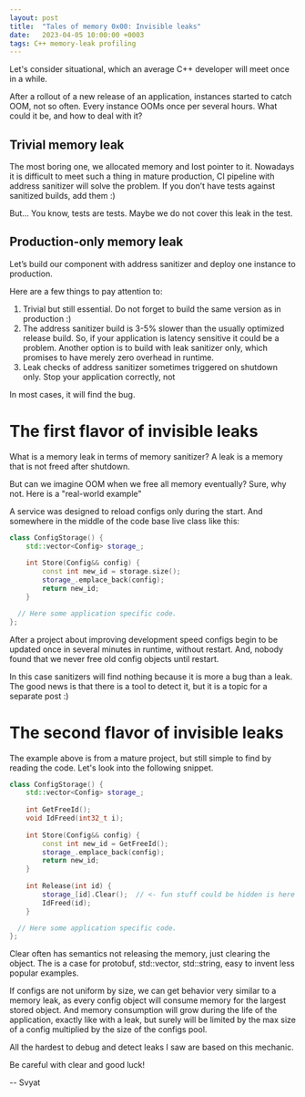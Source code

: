 ```yaml
---
layout: post
title:  "Tales of memory 0x00: Invisible leaks"
date:   2023-04-05 10:00:00 +0003
tags: C++ memory-leak profiling
---
```


Let's consider situational, which an average C++ developer will meet once in a while.

After a rollout of a new release of an application, instances started to catch OOM, not so often. Every instance OOMs once per several hours. What could it be, and how to deal with it?

## Trivial memory leak

The most boring one, we allocated memory and lost pointer to it. Nowadays it is difficult to meet such a thing in mature production, CI pipeline with address sanitizer will solve the problem. If you don’t have tests against sanitized builds, add them :)

But... You know, tests are tests. Maybe we do not cover this leak in the test.

## Production-only memory leak

Let’s build our component with address sanitizer and deploy one instance to production.

Here are a few things to pay attention to:

1. Trivial but still essential. Do not forget to build the same version as in production :)
2. The address sanitizer build is 3-5% slower than the usually optimized release build. So, if your application is latency sensitive it could be a problem. Another option is to build with leak sanitizer only, which promises to have merely zero overhead in runtime. 
3. Leak checks of address sanitizer sometimes triggered on shutdown only. Stop your application correctly, not

In most cases, it will find the bug.

# The first flavor of invisible leaks

What is a memory leak in terms of memory sanitizer? A leak is a memory that is not freed after shutdown.

But can we imagine OOM when we free all memory eventually? Sure, why not. Here is a "real-world example"

A service was designed to reload configs only during the start. And somewhere in the middle of the code base live class like this:

```cpp
class ConfigStorage() {
	std::vector<Config> storage_;
	
	int Store(Config&& config) {
		const int new_id = storage.size(); 
		storage_.emplace_back(config);
		return new_id;
	}

  // Here some application specific code.
};
```

After a project about improving development speed configs begin to be updated once in several minutes in runtime, without restart. And, nobody found that we never free old config objects until restart.

In this case sanitizers will find nothing because it is more a bug than a leak. The good news is that there is a tool to detect it, but it is a topic for a separate post :)

# The second flavor of invisible leaks

The example above is from a mature project, but still simple to find by reading the code. Let's look into the following snippet.

```cpp
class ConfigStorage() {
	std::vector<Config> storage_;
	
	int GetFreeId();
	void IdFreed(int32_t i);
	
	int Store(Config&& config) {
		const int new_id = GetFreeId(); 
		storage_.emplace_back(config);
		return new_id;
	}
	
	int Release(int id) {
		storage_[id].Clear();  // <- fun stuff could be hidden is here
		IdFreed(id);
	}

  // Here some application specific code.
};
```

Clear often has semantics not releasing the memory, just clearing the object. The is a case for protobuf, std::vector, std::string, easy to invent less popular examples.

If configs are not uniform by size, we can get behavior very similar to a memory leak, as every config object will consume memory for the largest stored object. And memory consumption will grow during the life of the application, exactly like with a leak, but surely will be limited by the max size of a config multiplied by the size of the configs pool.

All the hardest to debug and detect leaks I saw are based on this mechanic. 

Be careful with clear and good luck!

--
Svyat